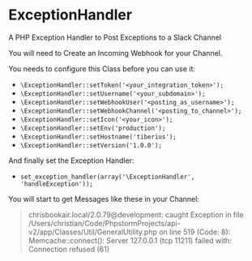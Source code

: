 ExceptionHandler
================

A PHP Exception Handler to Post Exceptions to a Slack Channel

You will need to Create an Incoming Webhook for your Channel.

You needs to configure this Class before you can use it:

* `\ExceptionHandler::setToken('<your_integration_token>');`
* `\ExceptionHandler::setUsername('<your_subdomain>');`
* `\ExceptionHandler::setWebhookUser('<posting_as_username>');`
* `\ExceptionHandler::setWebhookChannel('<posting_to_channel>');`
* `\ExceptionHandler::setIcon('<your_icon>');`
* `\ExceptionHandler::setEnv('production');`
* `\ExceptionHandler::setHostname('tiberius');`
* `\ExceptionHandler::setVersion('1.0.0');`

And finally set the Exception Handler:

* `set_exception_handler(array('\ExceptionHandler', 'handleException'));`

You will start to get Messages like these in your Channel:

> chrisbookair.local/2.0.79@development: caught Exception in file /Users/christian/Code/PhpstormProjects/api-v2/app/Classes/Util/GeneralUtility.php on line 519 (Code: 8): Memcache::connect(): Server 127.0.0.1 (tcp 11211) failed with: Connection refused (61)
